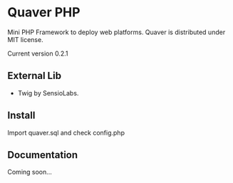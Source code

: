 Quaver PHP
==========

Mini PHP Framework to deploy web platforms. Quaver is distributed under MIT license.

Current version 0.2.1

External Lib
------------
* Twig by SensioLabs.

Install
-------
Import quaver.sql and check config.php


Documentation
-------------
Coming soon...
